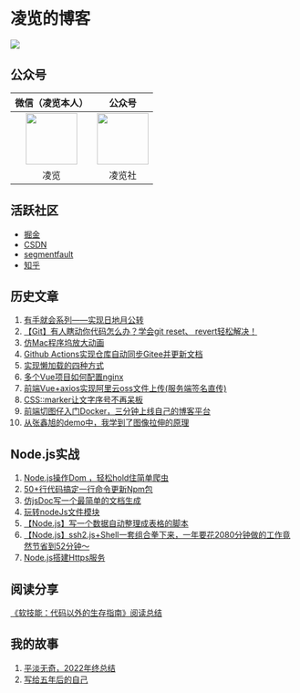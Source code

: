 # 凌览的博客
![](https://visitor-badge.glitch.me/badge?page_id=blog)

## 公众号
|微信（凌览本人）|公众号|
|:----:|:----:|
|<img src="https://ywja-public-bucket.oss-cn-hangzhou.aliyuncs.com//server-platform/1/upload/2022-12-18/1671366140974.png" width="90px" height="90px">|<img  src="https://ywja-public-bucket.oss-cn-hangzhou.aliyuncs.com//server-platform/1/upload/2022-12-18/1671366140922.png"   width="90px" height="90px">|
|凌览|凌览社|

## 活跃社区
* [掘金](https://juejin.cn/user/3350967174565198/posts)
* [CSDN](https://blog.csdn.net/qq_45472813?type=blog)
* [segmentfault](https://segmentfault.com/u/xuexishiwokuaile_612449e36bade)
* [知乎](https://www.zhihu.com/people/25-32-14-8/posts)

## 历史文章
1. <a target="_blank" href="https://github.com/CatsAndMice/Blog/issues/28">有手就会系列——实现日地月公转</a>
2. <a target="_blank" href="https://github.com/CatsAndMice/blog/issues/38">【Git】有人瞎动你代码怎么办？学会git reset、 revert轻松解决！</a>
3. <a target="_blank" href="https://github.com/CatsAndMice/blog/issues/36">仿Mac程序坞放大动画</a>
4. <a target="_blank" href="https://github.com/CatsAndMice/blog/issues/32">Github Actions实现仓库自动同步Gitee并更新文档</a>
5. <a target="_blank" href="https://github.com/CatsAndMice/blog/issues/43">实现懒加载的四种方式</a>
6. <a target="_blank" href="https://github.com/CatsAndMice/blog/issues/44">多个Vue项目如何配置nginx</a>
7. <a target="_blank" href="https://github.com/CatsAndMice/blog/issues/45">前端Vue+axios实现阿里云oss文件上传(服务端签名直传)</a>
8. <a target="_blank" href="https://github.com/CatsAndMice/blog/issues/46">CSS::marker让文字序号不再呆板</a>
9. <a target="_blank" href="https://github.com/CatsAndMice/blog/issues/49">前端切图仔入门Docker，三分钟上线自己的博客平台</a>
10. <a target="blank" href="https://github.com/CatsAndMice/blog/issues/50">从张鑫旭的demo中，我学到了图像拉伸的原理</a>

## Node.js实战
1. <a target="_blank" href="https://github.com/CatsAndMice/blog/issues/40">Node.js操作Dom ，轻松hold住简单爬虫</a>
2. <a target="_blank" href="https://github.com/CatsAndMice/blog/issues/33">50+行代码搞定一行命令更新Npm包</a>
3. <a target="_blank" href="https://github.com/CatsAndMice/blog/issues/37">仿jsDoc写一个最简单的文档生成</a>
4. <a target="_blank" href="https://github.com/CatsAndMice/blog/issues/34">玩转nodeJs文件模块</a>
5. <a target="_blank" href="https://github.com/CatsAndMice/blog/issues/41">【Node.js】写一个数据自动整理成表格的脚本</a>
6. <a target="_blank" href="https://github.com/CatsAndMice/blog/issues/42">【Node.js】ssh2.js+Shell一套组合拳下来，一年要花2080分钟做的工作竟然节省到52分钟～ </a>
7. <a target="_blank" href="https://github.com/CatsAndMice/blog/issues/48">Node.js搭建Https服务</a>

## 阅读分享  
[《软技能：代码以外的生存指南》阅读总结](https://github.com/CatsAndMice/blog/issues/52)

## 我的故事
1. <a target="_blank" href="https://github.com/CatsAndMice/blog/issues/39">平淡无奇，2022年终总结</a>
2. <a target="_blank" href="https://github.com/CatsAndMice/blog/issues/29">写给五年后的自己</a>


